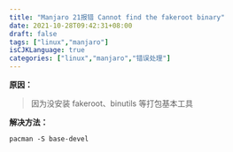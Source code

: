 ```yaml
---
title: "Manjaro 21报错 Cannot find the fakeroot binary"
date: 2021-10-28T09:42:31+08:00
draft: false
tags: ["linux","manjaro"]
isCJKLanguage: true
categories: ["linux","manjaro","错误处理"]
---
```


**原因：**

> 因为没安装 fakeroot、binutils 等打包基本工具

**解决方法：**

```shell
pacman -S base-devel
```
